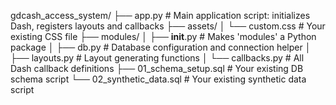 gdcash_access_system/
├── app.py                 # Main application script: initializes Dash, registers layouts and callbacks
├── assets/
│   └── custom.css         # Your existing CSS file
├── modules/
│   ├── __init__.py        # Makes 'modules' a Python package
│   ├── db.py              # Database configuration and connection helper
│   ├── layouts.py         # Layout generating functions
│   └── callbacks.py       # All Dash callback definitions
├── 01_schema_setup.sql    # Your existing DB schema script
└── 02_synthetic_data.sql  # Your existing synthetic data script